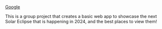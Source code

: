 <a href="http://spis-eclipse.glitch.me" onclick="window.open(this.href,'_blank');return false;">[Google](http://spis-eclipse.glitch.me)</a>

This is a group project that creates a basic web app to showcase the next Solar Eclipse that is happening in 2024, and the best places to view them!
